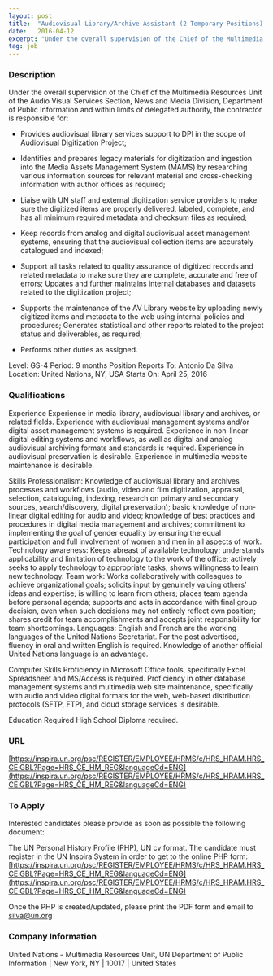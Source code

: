 ```yaml
---
layout: post
title:  "Audiovisual Library/Archive Assistant (2 Temporary Positions) - United Nations"
date:   2016-04-12
excerpt: "Under the overall supervision of the Chief of the Multimedia Resources Unit of the Audio Visual Services Section, News and Media Division, Department of Public Information and within limits of delegated authority, the contractor is responsible for: * Provides audiovisual library services support to DPI in the scope of Audiovisual..."
tag: job
---
```


### Description   

Under the overall supervision of the Chief of the Multimedia Resources Unit of the Audio Visual Services Section, News and Media Division, Department of Public Information and within limits of delegated authority, the contractor is responsible for:

* Provides audiovisual library services support to DPI in the scope of Audiovisual Digitization Project;  

* Identifies and prepares legacy materials for digitization and ingestion into the Media Assets Management System (MAMS) by researching various information sources for relevant material and cross-checking information with author offices as required;

* Liaise with UN staff and external digitization service providers to make sure the digitized items are properly delivered, labeled, complete, and has all minimum required metadata and checksum files as required;

* Keep records from analog and digital audiovisual asset management systems, ensuring that the audiovisual collection items are accurately catalogued and indexed;

* Support all tasks related to quality assurance of digitized records and related metadata to make sure they are complete, accurate and free of errors;
Updates and further maintains internal databases and datasets related to the digitization project;

* Supports the maintenance of the AV Library website by uploading newly digitized items and metadata to the web using internal policies and procedures;
Generates statistical and other reports related to the project status and deliverables, as required;

* Performs other duties as assigned.

Level: GS-4
Period: 9 months
Position Reports To: Antonio Da Silva
Location: United Nations, NY, USA
Starts On: April 25, 2016




### Qualifications   

Experience
Experience in media library, audiovisual library and archives, or related fields. Experience with audiovisual management systems and/or digital asset management systems is required. Experience in non-linear digital editing systems and workflows, as well as digital and analog audiovisual archiving formats and standards is required. Experience in audiovisual preservation is desirable. Experience in multimedia website maintenance is desirable.

Skills
Professionalism: Knowledge of audiovisual library and archives processes and workflows (audio, video and film digitization, appraisal, selection, cataloguing, indexing, research on primary and secondary sources, search/discovery, digital preservation); basic knowledge of non-linear digital editing for audio and video; knowledge of best practices and procedures in digital media management and archives; commitment to implementing the goal of gender equality by ensuring the equal participation and full involvement of women and men in all aspects of work.
Technology awareness: Keeps abreast of available technology; understands applicability and limitation of technology to the work of the office; actively seeks to apply technology to appropriate tasks; shows willingness to learn new technology.
Team work: Works collaboratively with colleagues to achieve organizational goals; solicits input by genuinely valuing others’ ideas and expertise; is willing to learn from others; places team agenda before personal agenda; supports and acts in accordance with final group decision, even when such decisions may not entirely reflect own position; shares credit for team accomplishments and accepts joint responsibility for team shortcomings.
Languages: English and French are the working languages of the United Nations Secretariat. For the post advertised, fluency in oral and written English is required. Knowledge of another official United Nations language is an advantage.

Computer Skills
Proficiency in Microsoft Office tools, specifically Excel Spreadsheet and MS/Access is required. Proficiency in other database management systems and multimedia web site maintenance, specifically with audio and video digital formats for the web, web-based distribution protocols (SFTP, FTP), and cloud storage services is desirable.

Education Required
High School Diploma required.






### URL   

[https://inspira.un.org/psc/REGISTER/EMPLOYEE/HRMS/c/HRS_HRAM.HRS_CE.GBL?Page=HRS_CE_HM_REG&languageCd=ENG](https://inspira.un.org/psc/REGISTER/EMPLOYEE/HRMS/c/HRS_HRAM.HRS_CE.GBL?Page=HRS_CE_HM_REG&languageCd=ENG)

### To Apply   

Interested candidates please provide as soon as possible the following document:

The UN Personal History Profile (PHP), UN cv format. The candidate must register in the UN Inspira System in order to get to the online PHP form:
[https://inspira.un.org/psc/REGISTER/EMPLOYEE/HRMS/c/HRS_HRAM.HRS_CE.GBL?Page=HRS_CE_HM_REG&languageCd=ENG](https://inspira.un.org/psc/REGISTER/EMPLOYEE/HRMS/c/HRS_HRAM.HRS_CE.GBL?Page=HRS_CE_HM_REG&languageCd=ENG)

Once the PHP is created/updated, please print the PDF form and email to silva@un.org 


### Company Information   

United Nations - Multimedia Resources Unit, UN Department of Public Information | New York, NY | 10017 | United States



